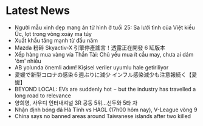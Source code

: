 # Latest News
-  Người mẫu xinh đẹp mang án tử hình ở tuổi 25: Sa lưới tình của Việt kiều Úc, lọt trong vòng xoáy ma túy
-  Xuất khẩu tăng mạnh từ đầu năm
-  Mazda 粉碎 Skyactiv-X 引擎停產謠言！透露正在開發 6 缸版本
-  Xếp hàng mua vàng vía Thần Tài: Chủ yếu mua ít cầu may, chưa ai dám 'ôm' nhiều
-  AB yolunda önemli adım! Kişisel veriler uyumlu hale getiriliyor
-  愛媛で新型コロナの感染６週ぶりに減少 インフル感染減少も注意報続く【愛媛】
-  BEYOND LOCAL: EVs are suddenly hot − but the industry has travelled a long road to relevance
-  양희영, 사우디 인터내셔널 3R 공동 5위…선두와 5타 차
-  Nhận định bóng đá Hà Tĩnh vs HAGL (17h00 hôm nay), V-League vòng 9
-  China says no banned areas around Taiwanese islands after two killed
